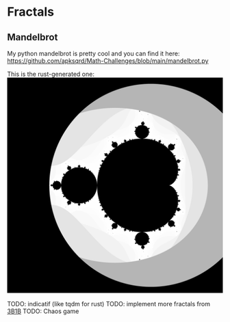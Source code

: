 # Fractals

## Mandelbrot

My python mandelbrot is pretty cool and you can find it here: <https://github.com/apksqrd/Math-Challenges/blob/main/mandelbrot.py>

This is the rust-generated one:
![rust-generated-dist-sqrd-method-500-iter-4096x4096](Buddhabrot/outputs/mandelbrot/outOfBoundsChecker/distSqrdMethod500iter.png)


TODO: indicatif (like tqdm for rust)
TODO: implement more fractals from [3B1B](https://www.youtube.com/watch?v=LqbZpur38nw&t=31s)
TODO: Chaos game